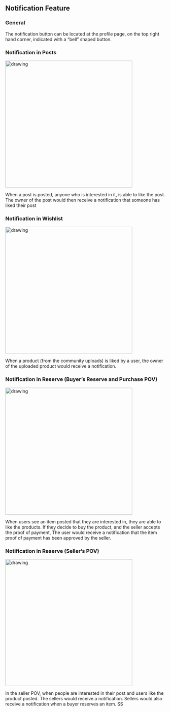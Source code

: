 ## Notification Feature
### **General**
The notification button can be located at the profile page, on the top right hand corner, indicated with a “bell” shaped button. 

### Notification in Posts 
<img src="https://user-images.githubusercontent.com/94032188/182041931-8d03c952-8399-4de5-b40e-9b69114f0b41.jpg" alt="drawing" width="400"/>

When a post is posted, anyone who is interested in it, is able to like the post. The owner of the post would then receive a notification that someone has liked their post

### Notification in Wishlist 
<img src="https://user-images.githubusercontent.com/94032188/182042755-24091d33-6b5b-4550-a8f7-485a774c41b3.jpg" alt="drawing" width="400"/>

When a product (from the community uploads) is liked by a user, the owner of the uploaded product would receive a notification. 

### Notification in Reserve (Buyer’s Reserve and Purchase POV)
<img src="https://user-images.githubusercontent.com/94032188/182040192-3b7b4e79-4b85-43bc-9fcb-20a468154942.jpg" alt="drawing" width="400"/>

When users see an item posted that they are interested in, they are able to like the products. If they decide to buy the product, and the seller accepts the proof of payment, The user would receive a notification that the item proof of payment has been approved by the seller. 

### Notification in Reserve (Seller’s POV)
<img src="https://user-images.githubusercontent.com/94032188/182040116-4582c383-2552-4feb-8404-83e70ca59a52.jpg" alt="drawing" width="400"/>

In the seller POV, when people are interested in their post and users like the product posted. The sellers would receive a notification. Sellers would also receive a notification when a buyer reserves an item.
SS
